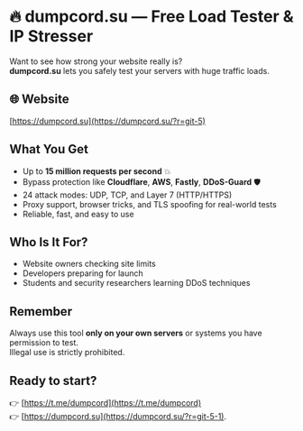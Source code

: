 # 🔥 dumpcord.su — Free Load Tester & IP Stresser

Want to see how strong your website really is?  
**dumpcord.su** lets you safely test your servers with huge traffic loads.

## 🌐 Website

[https://dumpcord.su](https://dumpcord.su/?r=git-5)

## What You Get

- Up to **15 million requests per second** 💥  
- Bypass protection like **Cloudflare**, **AWS**, **Fastly**, **DDoS-Guard** 🛡️  
- 24 attack modes: UDP, TCP, and Layer 7 (HTTP/HTTPS)  
- Proxy support, browser tricks, and TLS spoofing for real-world tests  
- Reliable, fast, and easy to use

## Who Is It For?

- Website owners checking site limits  
- Developers preparing for launch  
- Students and security researchers learning DDoS techniques

## Remember

Always use this tool **only on your own servers** or systems you have permission to test.  
Illegal use is strictly prohibited.

## Ready to start?

👉 [https://t.me/dumpcord](https://t.me/dumpcord)  
👉 [https://dumpcord.su](https://dumpcord.su/?r=git-5-1).